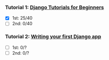 ### Tutorial 1: [Django Tutorials for Beginners](https://goo.gl/trMP6S)
- [x] 1st: 25/40
- [ ] 2nd: 0/40

### Tutorial 2: [Writing your first Django app](https://goo.gl/vpQQ8c)
- [ ] 1st: 0/?
- [ ] 2nd: 0/?
